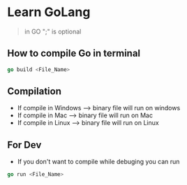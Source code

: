 # Learn GoLang

> in GO ";" is optional

## How to compile Go in terminal

```go
go build <File_Name>
```

## Compilation

- If compile in Windows --> binary file will run on windows
- If compile in Mac --> binary file will run on Mac
- If compile in Linux --> binary file will run on Linux

## For Dev

- If you don't want to compile while debuging you can run
```go
go run <File_Name>
```
